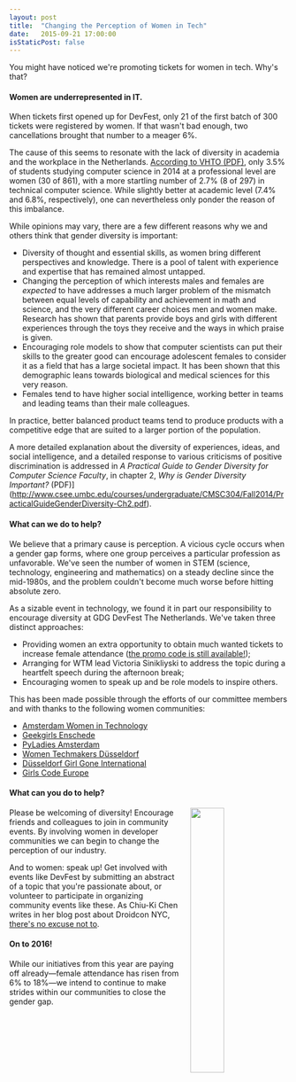 ```yaml
---
layout: post
title:  "Changing the Perception of Women in Tech"
date:   2015-09-21 17:00:00
isStaticPost: false
---
```

You might have noticed we're promoting tickets for women in tech. Why's that?

#### Women are underrepresented in IT.

When tickets first opened up for DevFest, only 21 of the first batch of 300 tickets were registered by women. If that wasn't bad enough, two cancellations brought that number to a meager 6%.

The cause of this seems to resonate with the lack of diversity in academia and the workplace in the Netherlands. [According to VHTO (PDF)](http://www.vhto.nl/fileadmin/user_upload/images/Cijfers_en_onderzoek/20150605_Gediplomeerden_totaal_htno_per_opleiding_1415.pdf), only 3.5% of students studying computer science in 2014 at a professional level are women (30 of 861), with a more startling number of 2.7% (8 of 297) in technical computer science. While slightly better at academic level (7.4% and 6.8%, respectively), one can nevertheless only ponder the reason of this imbalance.

While opinions may vary, there are a few different reasons why we and others think that gender diversity is important:

* Diversity of thought and essential skills, as women bring different perspectives and knowledge. There is a pool of talent with experience and expertise that has remained almost untapped.
* Changing the perception of which interests males and females are _expected_ to have addresses a much larger problem of the mismatch between equal levels of capability and achievement in math and science, and the very different career choices men and women make. Research has shown that parents provide boys and girls with different experiences through the toys they receive and the ways in which praise is given.
* Encouraging role models to show that computer scientists can put their skills to the greater good can encourage adolescent females to consider it as a field that has a large societal impact. It has been shown that this demographic leans towards biological and medical sciences for this very reason.
* Females tend to have higher social intelligence, working better in teams and leading teams than their male colleagues.

In practice, better balanced product teams tend to produce products with a competitive edge that are suited to a larger portion of the population. 

A more detailed explanation about the diversity of experiences, ideas, and social intelligence, and a detailed response to various criticisms of positive discrimination is addressed in _A Practical Guide to Gender Diversity for Computer Science Faculty_, in chapter 2, _Why is Gender Diversity Important?_ (PDF)](http://www.csee.umbc.edu/courses/undergraduate/CMSC304/Fall2014/PracticalGuideGenderDiversity-Ch2.pdf).

#### What can we do to help?

We believe that a primary cause is perception. A vicious cycle occurs when a gender gap forms, where one group perceives a particular profession as unfavorable. We've seen the number of women in STEM (science, technology, engineering and mathematics) on a steady decline since the mid-1980s, and the problem couldn't become much worse before hitting absolute zero.

As a sizable event in technology, we found it in part our responsibility to encourage diversity at GDG DevFest The Netherlands. We've taken three distinct approaches:

* Providing women an extra opportunity to obtain much wanted tickets to increase female attendance ([the promo code is still available!](https://www.eventbrite.com/e/gdg-devfest-the-netherlands-2015-tickets-18232000404?access=women-in-tech));
* Arranging for WTM lead Victoria Sinikliyski to address the topic during a heartfelt speech during the afternoon break;
* Encouraging women to speak up and be role models to inspire others.

This has been made possible through the efforts of our committee members and with thanks to the following women communities:

* [Amsterdam Women in Technology](http://www.meetup.com/Amsterdam-Women-in-Technology/)
* [Geekgirls Enschede](http://www.meetup.com/Geekgirls-Enschede/)
* [PyLadies Amsterdam](http://www.meetup.com/PyLadiesAMS/)
* [Women Techmakers Düsseldorf](http://www.meetup.com/Women-Techmakers-Dusseldorf/)
* [Düsseldorf Girl Gone International](http://www.meetup.com/Dusseldorf-Girl-Gone-International/)
* [Girls Code Europe](http://www.meetup.com/GirlsCodeEU/)

#### What can you do to help?

<img class="img-responsive feature-image" src="{{ site.baseurl }}/img/posts/not_boyfriends_computer.jpg" style="float:right;width:35%;margin:0 0 0 16px;">

Please be welcoming of diversity! Encourage friends and colleagues to join in community events. By involving women in developer communities we can begin to change the perception of our industry.

And to women: speak up! Get involved with events like DevFest by submitting an abstract of a topic that you're passionate about, or volunteer to participate in organizing community events like these. As Chiu-Ki Chen writes in her blog post about Droidcon NYC, [there's no excuse not to](http://blog.sqisland.com/2015/08/droidcon-nyc-22-percent-female-speakers.html).

#### On to 2016!

While our initiatives from this year are paying off already&mdash;female attendance has risen from 6% to 18%&mdash;we intend to continue to make strides within our communities to close the gender gap.